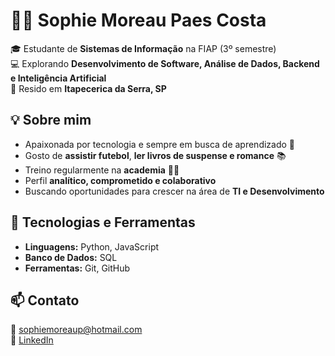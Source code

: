 # 👩‍💻 Sophie Moreau Paes Costa  

🎓 Estudante de **Sistemas de Informação** na FIAP (3º semestre)  
💻 Explorando **Desenvolvimento de Software, Análise de Dados, Backend e Inteligência Artificial**  
📍 Resido em **Itapecerica da Serra, SP**  

## 💡 Sobre mim  
- Apaixonada por tecnologia e sempre em busca de aprendizado 🚀  
- Gosto de **assistir futebol**, **ler livros de suspense e romance** 📚  
- Treino regularmente na **academia** 🏋️‍♀️  
- Perfil **analítico, comprometido e colaborativo**  
- Buscando oportunidades para crescer na área de **TI e Desenvolvimento**  

## 🔧 Tecnologias e Ferramentas  
- **Linguagens:** Python, JavaScript  
- **Banco de Dados:** SQL  
- **Ferramentas:** Git, GitHub  

## 📫 Contato  
📧 [sophiemoreaup@hotmail.com](mailto:sophiemoreaup@hotmail.com)  
🔗 [LinkedIn](https://www.linkedin.com/in/sophie-moreau-a0b75a29a/)  
